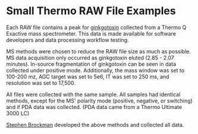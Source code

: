 # Small Thermo RAW File Examples

Each RAW file contains a peak for [ginkgotoxin](https://en.wikipedia.org/wiki/Ginkgotoxin) collected from a Thermo Q Exactive mass spectrometer. This data is made available for software developers and data processing workflow testing.

MS methods were chosen to reduce the RAW file size as much as possible. MS data acquisition only occurred as ginkgotoxin eluted (2.85 - 2.07 minutes). In-source fragmentation of ginkgotoxin can be seen in data collected under positive mode. Additionally, the mass window was set to 100-200 mz, AGC target was set to 5e6, IT was set to 250 ms, and resolution was set to 17,500.

All files were collected with the same sample. All samples had identical methods, except for the MS' polarity mode (positive, negative, or switching) and if PDA data was collected. (PDA data came from a Thermo Ultimate 3000 LC)

[Stephen Brockman](https://github.com/StephenBrockman) developed the above methods and collected all data.
